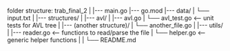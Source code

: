 folder structure:
trab_final_2
|
|--- main.go
|--- go.mod
|--- data/
|	└── input.txt
|
|--- structures/
|	|--- avl/
|	|--- avl.go
|	└── avl_test.go		<-- unit tests for AVL tree
|	|--- (another structure)/
|	└── another_file.go
|
|--- utils/
|	|--- reader.go		<-- functions to read/parse the file
|	└── helper.go		<-- generic helper functions
|
|
└── README.md